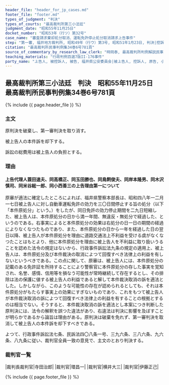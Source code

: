 ```yaml
---
header_file: "header_for_jp_cases.md"
footer_file: "footer.md"
types_of_judgment: "判決"
types_of_courts: "最高裁判所第三小法廷"
judgment_date: "昭和55年11月25日"
docket_number: "昭和53年（行ツ）第32号"
case_name: "審査請求棄却処分取消、運転免許停止処分取消請求上告事件"
step: "第一審, 福井地方裁判所, 昭和49年（行ウ）第3号, 昭和51年1月23日, 判決|控訴審, 名古屋高等裁判所金沢支部, 昭和51年（行コ）第1号, 昭和52年12月14日, 判決"
citation: "最高裁判所民事判例集34巻6号781頁"
source_of_commentary_by_research_law_clerk: "時岡泰, 最高裁判所判例解説民事篇昭和55年度347頁"
teaching_materials: "行政判例百選7版II-176事件"
party_name: "上告人, 被控訴人, 被告, 福井県公安委員会|被上告人, 控訴人, 原告, 小林茂"
---
```


## 最高裁判所第三小法廷　判決　昭和55年11月25日　最高裁判所民事判例集34巻6号781頁

{% include {{ page.header_file }}  %}






### 主文



原判決を破棄し、第一審判決を取り消す。

被上告人の本件訴を却下する。

訴訟の総費用は被上告人の負担とする。





### 理由



#### 上告代理人蓑田速夫、同高橋正、同玉田勝也、同鳥飼俊夫、同岸本隆男、同木沢慎司、同米谷総一郎、同小西善三の上告理由第一について

原審が適法に確定したところによれば、福井県警察本部長は、昭和四八年一二月一七日被上告人に対し自動車運転免許の効力を三〇日間停止する旨の処分（以下「本件原処分」という。）をしたが、同日免許の効力停止期間を二九日短縮した、被上告人は、本件原処分の日から満一年間、無違反・無処分で経過した、というのである。右事実によると本件原処分の効果は右処分の日一日の期間の経過によりなくなつたものであり、また、本件原処分の日から一年を経過した日の翌日以降、被上告人が本件原処分を理由に道路交通法上不利益を受ける虞がなくなつたことはもとより、他に本件原処分を理由に被上告人を不利益に取り扱いうることを認めた法令の規定はないから、行政事件訴訟法九条の規定の適用上、被上告人は、本件原処分及び本件裁決の取消によつて回復すべき法律上の利益を有しないというべきである。この点に関して、原審は、被上告人には、本件原処分の記載のある免許証を所持することにより警察官に本件原処分の存した事実を覚知され、名誉、感情、信用等を損なう可能性が常時継続して存在するとし、その排除は法の保護に値する被上告人の利益であると解して本件裁決取消の訴を適法とした。しかしながら、このような可能性の存在が認められるとしても、それは本件原処分がもたらす事実上の効果にすぎないものであり、これをもつて被上告人が本件裁決取消の訴によつて回復すべき法律上の利益を有することの根拠とするのは相当でない。そうすると、本件裁決取消の訴を適法とし本案につき判断した原判決には、法令の解釈を誤つた違法があり、右違法は判決に影響を及ぼすことが明らかであるから論旨は理由がある。原判決は破棄を免れず、第一審判決を取消して被上告人の本件訴を却下すべきである。

よつて、行政事件訴訟法七条、民訴法四〇八条一号、三九六条、三八六条、九六条、八九条に従い、裁判官全員一致の意見で、主文のとおり判決する。

### 裁判官一覧

|裁判長裁判官|寺田治郎|
|裁判官|環昌一|
|裁判官|横井大三|
|裁判官|伊藤正己|


{% include {{ page.footer_file }}  %}
